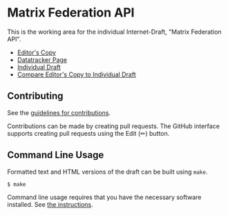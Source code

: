 # Matrix Federation API

This is the working area for the individual Internet-Draft, "Matrix Federation API".

* [Editor's Copy](https://turt2live.github.io/ietf-mimi-matrix-federation/#go.draft-ralston-mimi-matrix-federation.html)
* [Datatracker Page](https://datatracker.ietf.org/doc/draft-ralston-mimi-matrix-federation)
* [Individual Draft](https://datatracker.ietf.org/doc/html/draft-ralston-mimi-matrix-federation)
* [Compare Editor's Copy to Individual Draft](https://turt2live.github.io/ietf-mimi-matrix-federation/#go.draft-ralston-mimi-matrix-federation.diff)


## Contributing

See the
[guidelines for contributions](https://github.com/turt2live/ietf-mimi-matrix-federation/blob/main/CONTRIBUTING.md).

Contributions can be made by creating pull requests.
The GitHub interface supports creating pull requests using the Edit (✏) button.


## Command Line Usage

Formatted text and HTML versions of the draft can be built using `make`.

```sh
$ make
```

Command line usage requires that you have the necessary software installed.  See
[the instructions](https://github.com/martinthomson/i-d-template/blob/main/doc/SETUP.md).


